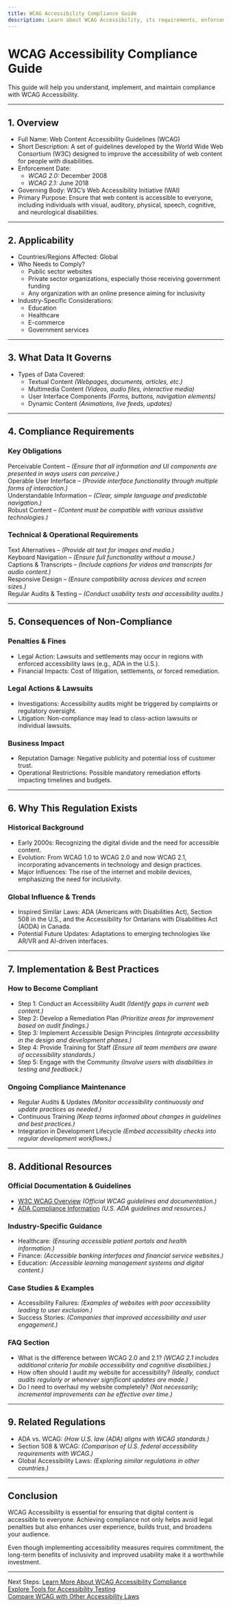 ```yaml
---
title: WCAG Accessibility Compliance Guide  
description: Learn about WCAG Accessibility, its requirements, enforcement, and best practices.
---
```


# WCAG Accessibility Compliance Guide
This guide will help you understand, implement, and maintain compliance with WCAG Accessibility.

---

## 1. Overview
- Full Name: Web Content Accessibility Guidelines (WCAG)  
- Short Description: A set of guidelines developed by the World Wide Web Consortium (W3C) designed to improve the accessibility of web content for people with disabilities.  
- Enforcement Date:  
  - *WCAG 2.0:* December 2008  
  - *WCAG 2.1:* June 2018  
- Governing Body: W3C’s Web Accessibility Initiative (WAI)  
- Primary Purpose: Ensure that web content is accessible to everyone, including individuals with visual, auditory, physical, speech, cognitive, and neurological disabilities.

---

## 2. Applicability
- Countries/Regions Affected: Global  
- Who Needs to Comply?  
  - Public sector websites  
  - Private sector organizations, especially those receiving government funding  
  - Any organization with an online presence aiming for inclusivity  
- Industry-Specific Considerations:  
  - Education  
  - Healthcare  
  - E-commerce  
  - Government services

---

## 3. What Data It Governs
- Types of Data Covered:  
  -  Textual Content *(Webpages, documents, articles, etc.)*  
  -  Multimedia Content *(Videos, audio files, interactive media)*  
  -  User Interface Components *(Forms, buttons, navigation elements)*  
  -  Dynamic Content *(Animations, live feeds, updates)*  

---

## 4. Compliance Requirements
### Key Obligations
 Perceivable Content – *(Ensure that all information and UI components are presented in ways users can perceive.)*  
 Operable User Interface – *(Provide interface functionality through multiple forms of interaction.)*  
 Understandable Information – *(Clear, simple language and predictable navigation.)*  
 Robust Content – *(Content must be compatible with various assistive technologies.)*  

### Technical & Operational Requirements
 Text Alternatives – *(Provide alt text for images and media.)*  
 Keyboard Navigation – *(Ensure full functionality without a mouse.)*  
 Captions & Transcripts – *(Include captions for videos and transcripts for audio content.)*  
 Responsive Design – *(Ensure compatibility across devices and screen sizes.)*  
 Regular Audits & Testing – *(Conduct usability tests and accessibility audits.)*  

---

## 5. Consequences of Non-Compliance
### Penalties & Fines
- Legal Action: Lawsuits and settlements may occur in regions with enforced accessibility laws (e.g., ADA in the U.S.).  
- Financial Impacts: Cost of litigation, settlements, or forced remediation.  

### Legal Actions & Lawsuits
- Investigations: Accessibility audits might be triggered by complaints or regulatory oversight.  
- Litigation: Non-compliance may lead to class-action lawsuits or individual lawsuits.  

### Business Impact
- Reputation Damage: Negative publicity and potential loss of customer trust.  
- Operational Restrictions: Possible mandatory remediation efforts impacting timelines and budgets.

---

## 6. Why This Regulation Exists
### Historical Background
- Early 2000s: Recognizing the digital divide and the need for accessible content.  
- Evolution: From WCAG 1.0 to WCAG 2.0 and now WCAG 2.1, incorporating advancements in technology and design practices.  
- Major Influences: The rise of the internet and mobile devices, emphasizing the need for inclusivity.

### Global Influence & Trends
- Inspired Similar Laws: ADA (Americans with Disabilities Act), Section 508 in the U.S., and the Accessibility for Ontarians with Disabilities Act (AODA) in Canada.  
- Potential Future Updates: Adaptations to emerging technologies like AR/VR and AI-driven interfaces.

---

## 7. Implementation & Best Practices
### How to Become Compliant
- Step 1: Conduct an Accessibility Audit *(Identify gaps in current web content.)*  
- Step 2: Develop a Remediation Plan *(Prioritize areas for improvement based on audit findings.)*  
- Step 3: Implement Accessible Design Principles *(Integrate accessibility in the design and development phases.)*  
- Step 4: Provide Training for Staff *(Ensure all team members are aware of accessibility standards.)*  
- Step 5: Engage with the Community *(Involve users with disabilities in testing and feedback.)*  

### Ongoing Compliance Maintenance
- Regular Audits & Updates *(Monitor accessibility continuously and update practices as needed.)*  
- Continuous Training *(Keep teams informed about changes in guidelines and best practices.)*  
- Integration in Development Lifecycle *(Embed accessibility checks into regular development workflows.)*

---

## 8. Additional Resources
### Official Documentation & Guidelines
- [W3C WCAG Overview](https://www.w3.org/WAI/standards-guidelines/wcag/) *(Official WCAG guidelines and documentation.)*  
- [ADA Compliance Information](https://www.ada.gov/) *(U.S. ADA guidelines and resources.)*  

### Industry-Specific Guidance
- Healthcare: *(Ensuring accessible patient portals and health information.)*  
- Finance: *(Accessible banking interfaces and financial service websites.)*  
- Education: *(Accessible learning management systems and digital content.)*  

### Case Studies & Examples
- Accessibility Failures: *(Examples of websites with poor accessibility leading to user exclusion.)*  
- Success Stories: *(Companies that improved accessibility and user engagement.)*  

### FAQ Section
- What is the difference between WCAG 2.0 and 2.1? *(WCAG 2.1 includes additional criteria for mobile accessibility and cognitive disabilities.)*  
- How often should I audit my website for accessibility? *(Ideally, conduct audits regularly or whenever significant updates are made.)*  
- Do I need to overhaul my website completely? *(Not necessarily; incremental improvements can be effective over time.)*

---

## 9. Related Regulations
- ADA vs. WCAG: *(How U.S. law (ADA) aligns with WCAG standards.)*  
- Section 508 & WCAG: *(Comparison of U.S. federal accessibility requirements with WCAG.)*  
- Global Accessibility Laws: *(Exploring similar regulations in other countries.)*

---

## Conclusion
WCAG Accessibility is essential for ensuring that digital content is accessible to everyone. Achieving compliance not only helps avoid legal penalties but also enhances user experience, builds trust, and broadens your audience.

Even though implementing accessibility measures requires commitment, the long-term benefits of inclusivity and improved usability make it a worthwhile investment.

---

 Next Steps:
 [Learn More About WCAG Accessibility Compliance](#)  
 [Explore Tools for Accessibility Testing](#)  
 [Compare WCAG with Other Accessibility Laws](#)
